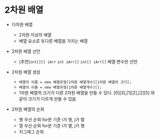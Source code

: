 # 2차원 배열

- 다차원 배열
  - 2차원 이상의 배열
  - 배열 요소로 또다른 배열을 가지는 배열

- 2차원 배열 선언
  - (추천)`int[][] iArr` `int iArr[]` `int[] iArr[]` 배열 변수만 선언 
- 2차원 배열 생성
  - `배열의 이름 = new 배열유형[1차원 배열개수][1차원 배열의 크기];`
  - `배열의 이름 = new 배열유형[1차원 배열개수][];`
  - 1차원 배열의 크기가 다른 2차원 배열을 만들 수 있다. [0][3],[1][2],[2][5] 와 같이 크기가 다르게 만들 수 있음

- 2차원 배열의 순회
  - 행 우선 순회 for문 기준 i가 행, j가 렬
  - 열 우선 순회 for문 기준 i가 렬, j가 행
  - 지그재그 순회